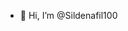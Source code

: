 - 👋 Hi, I’m @Sildenafil100

<!---
Sildenafil100/Sildenafil100 is a ✨ special ✨ repository because its `README.md` (this file) appears on your GitHub profile.
You can click the Preview link to take a look at your changes.
--->
